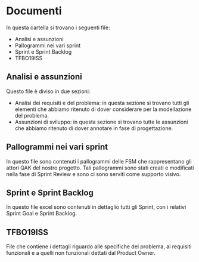 # Documenti

In questa cartella si trovano i seguenti file:
- Analisi e assunzioni
- Pallogrammi nei vari sprint
- Sprint e Sprint Backlog
- TFBO19ISS

## Analisi e assunzioni
Questo file è diviso in due sezioni:
- Analisi dei requisiti e del problema: in questa sezione si trovano tutti gli elementi che abbiamo ritenuto di dover considerare per la modellazione del problema.
- Assunzioni di sviluppo: in questa sezione si trovano tutte le assunzioni che abbiamo ritenuto di dover annotare in fase di progettazione.

## Pallogrammi nei vari sprint
In questo file sono contenuti i pallogrammi delle FSM che rappresentano gli attori QAK del nostro progetto. Tali pallogrammi sono stati creati e modificati nella fase di Sprint Review e sono ci sono serviti come supporto visivo.

## Sprint e Sprint Backlog
In questo file excel sono contenuti in dettaglio tutti gli Sprint, con i relativi Sprint Goal e Sprint Backlog.

## TFBO19ISS
File che contiene i dettagli riguardo alle specifiche del problema, ai requisiti funzionali e a quelli non funzionali dettati dal Product Owner. 
